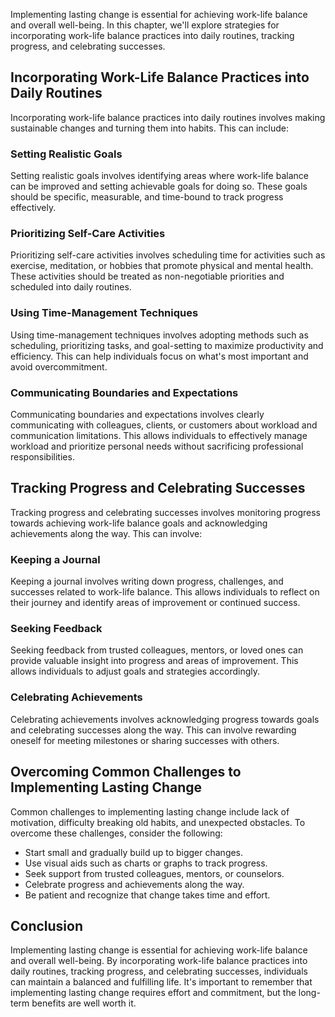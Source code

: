 
Implementing lasting change is essential for achieving work-life balance and overall well-being. In this chapter, we'll explore strategies for incorporating work-life balance practices into daily routines, tracking progress, and celebrating successes.

Incorporating Work-Life Balance Practices into Daily Routines
-------------------------------------------------------------

Incorporating work-life balance practices into daily routines involves making sustainable changes and turning them into habits. This can include:

### Setting Realistic Goals

Setting realistic goals involves identifying areas where work-life balance can be improved and setting achievable goals for doing so. These goals should be specific, measurable, and time-bound to track progress effectively.

### Prioritizing Self-Care Activities

Prioritizing self-care activities involves scheduling time for activities such as exercise, meditation, or hobbies that promote physical and mental health. These activities should be treated as non-negotiable priorities and scheduled into daily routines.

### Using Time-Management Techniques

Using time-management techniques involves adopting methods such as scheduling, prioritizing tasks, and goal-setting to maximize productivity and efficiency. This can help individuals focus on what's most important and avoid overcommitment.

### Communicating Boundaries and Expectations

Communicating boundaries and expectations involves clearly communicating with colleagues, clients, or customers about workload and communication limitations. This allows individuals to effectively manage workload and prioritize personal needs without sacrificing professional responsibilities.

Tracking Progress and Celebrating Successes
-------------------------------------------

Tracking progress and celebrating successes involves monitoring progress towards achieving work-life balance goals and acknowledging achievements along the way. This can involve:

### Keeping a Journal

Keeping a journal involves writing down progress, challenges, and successes related to work-life balance. This allows individuals to reflect on their journey and identify areas of improvement or continued success.

### Seeking Feedback

Seeking feedback from trusted colleagues, mentors, or loved ones can provide valuable insight into progress and areas of improvement. This allows individuals to adjust goals and strategies accordingly.

### Celebrating Achievements

Celebrating achievements involves acknowledging progress towards goals and celebrating successes along the way. This can involve rewarding oneself for meeting milestones or sharing successes with others.

Overcoming Common Challenges to Implementing Lasting Change
-----------------------------------------------------------

Common challenges to implementing lasting change include lack of motivation, difficulty breaking old habits, and unexpected obstacles. To overcome these challenges, consider the following:

* Start small and gradually build up to bigger changes.
* Use visual aids such as charts or graphs to track progress.
* Seek support from trusted colleagues, mentors, or counselors.
* Celebrate progress and achievements along the way.
* Be patient and recognize that change takes time and effort.

Conclusion
----------

Implementing lasting change is essential for achieving work-life balance and overall well-being. By incorporating work-life balance practices into daily routines, tracking progress, and celebrating successes, individuals can maintain a balanced and fulfilling life. It's important to remember that implementing lasting change requires effort and commitment, but the long-term benefits are well worth it.
